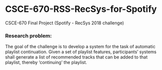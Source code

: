 # CSCE-670-RSS-RecSys-for-Spotify
CSCE-670 Final Project (Spotify - RecSys 2018 challenge)
### Research problem:
The goal of the challenge is to develop a system for the task of automatic playlist continuation. Given a
set of playlist features, participants’ systems shall generate a list of recommended tracks that can be
added to that playlist, thereby ‘continuing’ the playlist.
